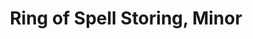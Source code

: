 ---
title: "Ring of Spell Storing, Minor"

item:
  aura: "Faint evocation"
  casterLevel: "5th"
  prerequisites:
    feats:   ["{% feat_link forge-ring %}"]
    spells:  ["{% spell_link imbue-with-spell-ability %}"]
    special: []
  marketPrice: 18000
  description: |
    A _minor ring of spell storing_ contains up to three levels of spells that the wearer can cast. Each spell has a caster level equal to the minimum level needed to cast that spell. The user need not provide any material components or focus, or pay an XP cost to cast the spell, and there is no arcane spell failure chance for wearing armor (because the ring wearer need not gesture). The activation time for the ring is same as the casting time for the relevant spell, with a minimum of 1 standard action.

    For a randomly generated ring, treat it as a scroll to determine what spells are stored in it. If you roll a spell that would put the ring over the three-level limit, ignore that roll; the ring has no more spells in it. (Not every newly discovered ring need be fully charged.)

    A spellcaster can cast any spells into the ring, so long as the total spell levels do not add up to more than three. Metamagic versions of spells take up storage space equal to their spell level modified by the metamagic feat. A spellcaster can use a scroll to put a spell into the _minor ring of spell storing_.

    The ring magically imparts to the wearer the names of all spells currently stored within it.
---